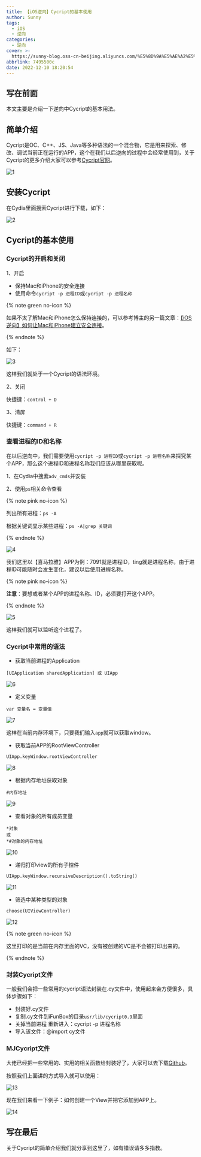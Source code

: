 ```yaml
---
title: 【iOS逆向】Cycript的基本使用
author: Sunny
tags:
  - iOS
  - 逆向
categories:
  - 逆向
cover: >-
  https://sunny-blog.oss-cn-beijing.aliyuncs.com/%E5%8D%9A%E5%AE%A2%E5%B0%81%E9%9D%A2%E5%9B%BE%E6%96%87%E4%BB%B6/cover57.jpg
abbrlink: 7495500c
date: 2022-12-10 18:20:54
---
```


## 写在前面

本文主要是介绍一下逆向中Cycript的基本用法。

## 简单介绍

Cycript是OC、C++、JS、Java等多种语法的一个混合物，它是用来探索、修改、调试当前正在运行的APP，这个在我们以后逆向的过程中会经常使用到，关于Cycript的更多介绍大家可以参考[Cycript官网](!http://www.cycript.org/)。

![1](https://sunny-blog.oss-cn-beijing.aliyuncs.com/202212/1210/1.png)

## 安装Cycript

在Cydia里面搜索Cycript进行下载，如下：

![2](https://sunny-blog.oss-cn-beijing.aliyuncs.com/202212/1210/2.png)

## Cycript的基本使用

### Cycript的开启和关闭

1、开启

+ 保持Mac和iPhone的安全连接
+ 使用命令`cycript -p 进程ID`或`cycript -p 进程名称`

{% note green no-icon %}

如果不太了解Mac和iPhone怎么保持连接的，可以参考博主的另一篇文章：[【iOS逆向】如何让Mac和iPhone建立安全连接](!https://codersunny.com/posts/7df93f3b/)。

{% endnote %}

如下：

![3](https://sunny-blog.oss-cn-beijing.aliyuncs.com/202212/1210/3.png)

这样我们就处于一个Cycript的语法环境。

2、关闭

快捷键：`control + D`

3、清屏

快捷键：`command + R`

### 查看进程的ID和名称

在以后逆向中，我们需要使用`cycript -p 进程ID`或`cycript -p 进程名称`来探究某个APP，那么这个进程ID和进程名称我们应该从哪里获取呢。

1、在Cydia中搜索`adv_cmds`并安装

2、使用`ps`相关命令查看

{% note pink no-icon %}

列出所有进程：`ps -A`

根据关键词显示某些进程：`ps -A|grep 关键词`

{% endnote %}

![4](https://sunny-blog.oss-cn-beijing.aliyuncs.com/202212/1210/4.png)

我们这里以【喜马拉雅】APP为例：7091就是进程ID，ting就是进程名称，由于进程ID可能随时会发生变化，建议以后使用进程名称。

{% note pink no-icon %}

**注意**：要想或者某个APP的进程名称、ID，必须要打开这个APP。

{% endnote %}

![5](https://sunny-blog.oss-cn-beijing.aliyuncs.com/202212/1210/5.png)

这样我们就可以监听这个进程了。

### Cycript中常用的语法

+ 获取当前进程的Application

```objc
[UIApplication sharedApplication] 或 UIApp
```

![6](https://sunny-blog.oss-cn-beijing.aliyuncs.com/202212/1210/6.png)

+ 定义变量

```objc
var 变量名 = 变量值
```

![7](https://sunny-blog.oss-cn-beijing.aliyuncs.com/202212/1210/7.png)

这样在当前内存环境下，只要我们输入`app`就可以获取window。

+ 获取当前APP的RootViewController

```objc
UIApp.keyWindow.rootViewController
```

![8](https://sunny-blog.oss-cn-beijing.aliyuncs.com/202212/1210/8.png)

+ 根据内存地址获取对象

```objc
#内存地址
```

![9](https://sunny-blog.oss-cn-beijing.aliyuncs.com/202212/1210/9.png)

+ 查看对象的所有成员变量

```objc
*对象
或
*#对象的内存地址
```

![10](https://sunny-blog.oss-cn-beijing.aliyuncs.com/202212/1210/10.png)

+ 递归打印view的所有子控件

```objc
UIApp.keyWindow.recursiveDescription().toString()
```

![11](https://sunny-blog.oss-cn-beijing.aliyuncs.com/202212/1210/11.png)

+ 筛选中某种类型的对象

```objc
choose(UIViewController)
```

![12](https://sunny-blog.oss-cn-beijing.aliyuncs.com/202212/1210/12.png)

{% note green no-icon %}

这里打印的是当前在内存里面的VC，没有被创建的VC是不会被打印出来的。

{% endnote %}

### 封装Cycript文件

一般我们会把一些常用的cycript语法封装在.cy文件中，使用起来会方便很多，具体步骤如下：

+ 封装好.cy文件
+ 复制.cy文件到iFunBox的目录`usr/lib/cycript0.9`里面
+ 关掉当前进程 重新进入：cycript -p 进程名称
+ 导入该文件：@import cy文件

### MJCycript文件

大佬已经把一些常用的、实用的相关函数给封装好了，大家可以去下载[Github](https://github.com/CoderMJLee/mjcript)。

按照我们上面讲的方式导入就可以使用：

![13](https://sunny-blog.oss-cn-beijing.aliyuncs.com/202212/1210/13.png)

现在我们来看一下例子：如何创建一个View并把它添加到APP上。

![14](https://sunny-blog.oss-cn-beijing.aliyuncs.com/202212/1210/14.png)

## 写在最后

关于Cycript的简单介绍我们就分享到这里了，如有错误请多多指教。
